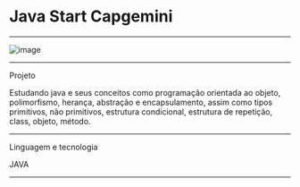 # Java Start Capgemini
*********************************************************************************************

![image](https://github.com/chritianegozza/JavaStartCapgemini/assets/72118415/40a9d730-902e-4e23-af53-8f17a713e14f)

*******************************************************************************************
Projeto


Estudando java e seus conceitos como programação orientada ao objeto, polimorfismo,
herança, abstração e encapsulamento, assim como tipos primitivos, não primitivos, 
estrutura condicional, estrutura de repetição, class, objeto, método. 
******************************************************************************************
Linguagem e tecnologia 

JAVA
*****************************************************************************************
